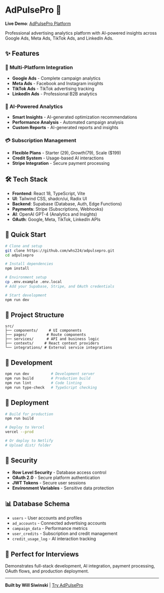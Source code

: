 # AdPulsePro 🚀

**Live Demo**: [AdPulsePro Platform](https://adpulse.pro)

Professional advertising analytics platform with AI-powered insights across Google Ads, Meta Ads, TikTok Ads, and LinkedIn Ads.

## ✨ Features

### 🔗 **Multi-Platform Integration**
- **Google Ads** - Complete campaign analytics
- **Meta Ads** - Facebook and Instagram insights  
- **TikTok Ads** - TikTok advertising tracking
- **LinkedIn Ads** - Professional B2B analytics

### 🤖 **AI-Powered Analytics**
- **Smart Insights** - AI-generated optimization recommendations
- **Performance Analysis** - Automated campaign analysis
- **Custom Reports** - AI-generated reports and insights

### 💳 **Subscription Management**
- **Flexible Plans** - Starter ($29), Growth ($79), Scale ($199)
- **Credit System** - Usage-based AI interactions
- **Stripe Integration** - Secure payment processing

## 🛠️ Tech Stack

- **Frontend**: React 18, TypeScript, Vite
- **UI**: Tailwind CSS, shadcn/ui, Radix UI
- **Backend**: Supabase (Database, Auth, Edge Functions)
- **Payments**: Stripe (Subscriptions, Webhooks)
- **AI**: OpenAI GPT-4 (Analytics and Insights)
- **OAuth**: Google, Meta, TikTok, LinkedIn APIs

## 🚀 Quick Start

```bash
# Clone and setup
git clone https://github.com/whs224/adpulsepro.git
cd adpulsepro

# Install dependencies
npm install

# Environment setup
cp .env.example .env.local
# Add your Supabase, Stripe, and OAuth credentials

# Start development
npm run dev
```

## 📁 Project Structure

```
src/
├── components/     # UI components
├── pages/         # Route components  
├── services/      # API and business logic
├── contexts/     # React context providers
└── integrations/ # External service integrations
```

## 🔧 Development

```bash
npm run dev          # Development server
npm run build        # Production build
npm run lint         # Code linting
npm run type-check   # TypeScript checking
```

## 🚀 Deployment

```bash
# Build for production
npm run build

# Deploy to Vercel
vercel --prod

# Or deploy to Netlify
# Upload dist/ folder
```

## 🔐 Security

- **Row Level Security** - Database access control
- **OAuth 2.0** - Secure platform authentication
- **JWT Tokens** - Secure user sessions
- **Environment Variables** - Sensitive data protection

## 📊 Database Schema

- `users` - User accounts and profiles
- `ad_accounts` - Connected advertising accounts
- `campaign_data` - Performance metrics
- `user_credits` - Subscription and credit management
- `credit_usage_log` - AI interaction tracking

## 🎯 Perfect for Interviews

Demonstrates full-stack development, AI integration, payment processing, OAuth flows, and production deployment.

---

**Built by Will Siwinski** | [Try AdPulsePro](https://adpulse.pro)